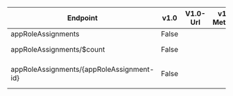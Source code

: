| Endpoint | v1.0 | V1.0-Url | v1.0-Methods | beta | Beta-Url | Beta-Methods | Path | Root | Children | Segment |
| ----------| ----------| ----------| ----------| ----------| ----------| ----------| ----------| ----------| ----------| ----------|
| appRoleAssignments| False| | | True| https://graph.microsoft.com/beta/appRoleAssignments| Get Post| appRoleAssignments| appRoleAssignments| 2| appRoleAssignments|
| appRoleAssignments/$count| False| | | True| https://graph.microsoft.com/beta/appRoleAssignments/$count| Get| appRoleAssignments $count| appRoleAssignments| 0| $count|
| appRoleAssignments/{appRoleAssignment-id}| False| | | True| https://graph.microsoft.com/beta/appRoleAssignments/{appRoleAssignment-id}| Get Patch Delete| appRoleAssignments {appRoleAssignment-id}| appRoleAssignments| 0| {appRoleAssignment-id}|
